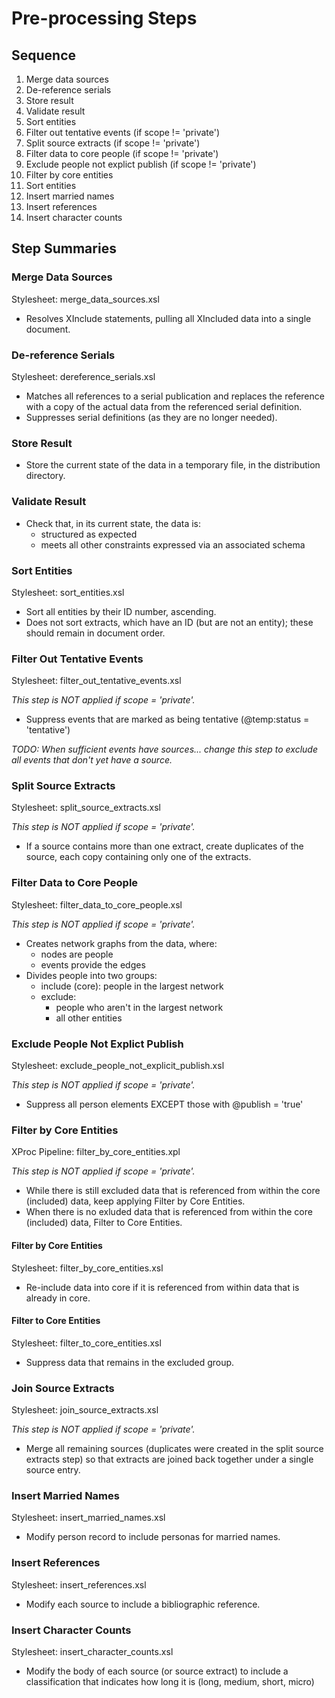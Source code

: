 # Pre-processing Steps

## Sequence

1. Merge data sources
2. De-reference serials
3. Store result
4. Validate result
5. Sort entities
6. Filter out tentative events (if scope != 'private')
7. Split source extracts (if scope != 'private')
8. Filter data to core people (if scope != 'private')
9. Exclude people not explict publish (if scope != 'private')
10. Filter by core entities
11. Sort entities
12. Insert married names 
13. Insert references
14. Insert character counts

## Step Summaries

### Merge Data Sources
Stylesheet: merge_data_sources.xsl

* Resolves XInclude statements, pulling all XIncluded data into a single document.

### De-reference Serials
Stylesheet: dereference_serials.xsl

* Matches all references to a serial publication and replaces the reference with a copy of the actual data from the referenced serial definition.
* Suppresses serial definitions (as they are no longer needed).

### Store Result

* Store the current state of the data in a temporary file, in the distribution directory.

### Validate Result

* Check that, in its current state, the data is:
     * structured as expected
     * meets all other constraints expressed via an associated schema

### Sort Entities
Stylesheet: sort_entities.xsl

* Sort all entities by their ID number, ascending.
* Does not sort extracts, which have an ID (but are not an entity); these should remain in document order.

### Filter Out Tentative Events
Stylesheet: filter_out_tentative_events.xsl

*This step is NOT applied if scope = 'private'.*

* Suppress events that are marked as being tentative (@temp:status = 'tentative')

*TODO: When sufficient events have sources... change this step to exclude all events that don't yet have a source.*

### Split Source Extracts
Stylesheet: split_source_extracts.xsl

*This step is NOT applied if scope = 'private'.*

* If a source contains more than one extract, create duplicates of the source, each copy containing only one of the extracts.

### Filter Data to Core People
Stylesheet: filter_data_to_core_people.xsl

*This step is NOT applied if scope = 'private'.*

* Creates network graphs from the data, where:
     * nodes are people
     * events provide the edges
* Divides people into two groups:
     * include (core): people in the largest network
     * exclude: 
    	 * people who aren't in the largest network
         * all other entities  

### Exclude People Not Explict Publish
Stylesheet: exclude_people_not_explicit_publish.xsl

*This step is NOT applied if scope = 'private'.*

* Suppress all person elements EXCEPT those with @publish = 'true'

### Filter by Core Entities
XProc Pipeline: filter_by_core_entities.xpl

*This step is NOT applied if scope = 'private'.*

* While there is still excluded data that is referenced from within the core (included) data, keep applying Filter by Core Entities.
* When there is no exluded data that is referenced from within the core (included) data, Filter to Core Entities. 

#### Filter by Core Entities
Stylesheet: filter_by_core_entities.xsl

* Re-include data into core if it is referenced from within data that is already in core.

#### Filter to Core Entities
Stylesheet: filter_to_core_entities.xsl

* Suppress data that remains in the excluded group.

### Join Source Extracts
Stylesheet: join_source_extracts.xsl

*This step is NOT applied if scope = 'private'.*

* Merge all remaining sources (duplicates were created in the split source extracts step) so that extracts are joined back together under a single source entry.

### Insert Married Names
Stylesheet: insert_married_names.xsl

* Modify person record to include personas for married names.

### Insert References
Stylesheet: insert_references.xsl

* Modify each source to include a bibliographic reference.

### Insert Character Counts
Stylesheet: insert_character_counts.xsl

* Modify the body of each source (or source extract) to include a classification that indicates how long it is (long, medium, short, micro)
